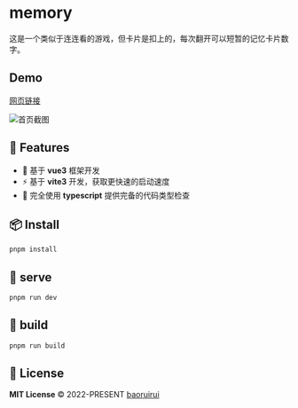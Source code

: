 # memory
这是一个类似于连连看的游戏，但卡片是扣上的，每次翻开可以短暂的记忆卡片数字。

## Demo
[网页链接](https://brrmemory.netlify.app/)

![首页截图](https://brrblog.netlify.app/assets/memory.137c5abb.png)


## 🚀 Features

- 🎪 基于 **vue3** 框架开发
- ⚡ 基于 **vite3** 开发，获取更快速的启动速度
- 🦾 完全使用 **typescript** 提供完备的代码类型检查


## 📦 Install
```bash
pnpm install
```

## 🦄  serve
```bash
pnpm run dev
```

## 🧱  build
```bash
pnpm run build
```

## 📄 License

**MIT License** © 2022-PRESENT [baoruirui](https://github.com/BRR-bupt)
